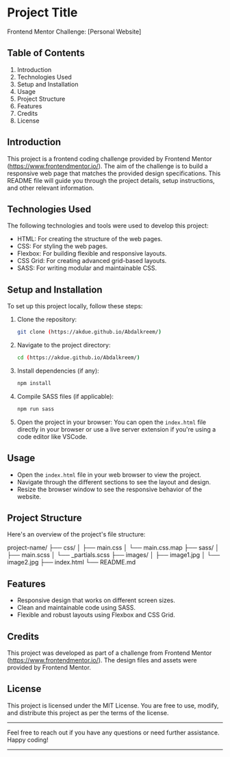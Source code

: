 # Project Title

Frontend Mentor Challenge: [Personal Website]

## Table of Contents

1. Introduction
2. Technologies Used
3. Setup and Installation
4. Usage
5. Project Structure
6. Features
7. Credits
8. License

## Introduction

This project is a frontend coding challenge provided by Frontend Mentor (https://www.frontendmentor.io/). The aim of the challenge is to build a responsive web page that matches the provided design specifications. This README file will guide you through the project details, setup instructions, and other relevant information.

## Technologies Used

The following technologies and tools were used to develop this project:

- HTML: For creating the structure of the web pages.
- CSS: For styling the web pages.
- Flexbox: For building flexible and responsive layouts.
- CSS Grid: For creating advanced grid-based layouts.
- SASS: For writing modular and maintainable CSS.

## Setup and Installation

To set up this project locally, follow these steps:

1. Clone the repository:
    ```bash
    git clone (https://akdue.github.io/Abdalkreem/)
    ```

2. Navigate to the project directory:
    ```bash
    cd (https://akdue.github.io/Abdalkreem/)
    ```

3. Install dependencies (if any):
    ```bash
    npm install
    ```

4. Compile SASS files (if applicable):
    ```bash
    npm run sass
    ```

5. Open the project in your browser:
    You can open the `index.html` file directly in your browser or use a live server extension if you're using a code editor like VSCode.

## Usage

- Open the `index.html` file in your web browser to view the project.
- Navigate through the different sections to see the layout and design.
- Resize the browser window to see the responsive behavior of the website.

## Project Structure

Here's an overview of the project's file structure:

project-name/
├── css/
│ ├── main.css
│ └── main.css.map
├── sass/
│ ├── main.scss
│ └── _partials.scss
├── images/
│ ├── image1.jpg
│ └── image2.jpg
├── index.html
└── README.md

## Features

- Responsive design that works on different screen sizes.
- Clean and maintainable code using SASS.
- Flexible and robust layouts using Flexbox and CSS Grid.

## Credits

This project was developed as part of a challenge from Frontend Mentor (https://www.frontendmentor.io/). The design files and assets were provided by Frontend Mentor.

## License

This project is licensed under the MIT License. You are free to use, modify, and distribute this project as per the terms of the license.

---

Feel free to reach out if you have any questions or need further assistance. Happy coding!

---
